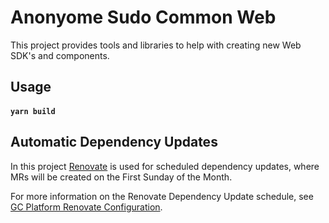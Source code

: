 # Anonyome Sudo Common Web

This project provides tools and libraries to help with creating new Web SDK's and components.

## Usage

#### `yarn build`

## Automatic Dependency Updates

In this project [Renovate](https://gitlab.tools.anonyome.com/platform/renovate) is used for scheduled dependency updates, where MRs will be created on the First Sunday of the Month.

For more information on the Renovate Dependency Update schedule, see [GC Platform Renovate Configuration](https://gitlab.tools.anonyome.com/platform/gc-platform-renovate-config).
